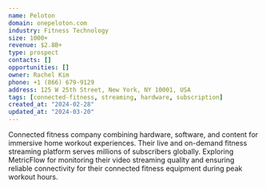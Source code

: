```yaml
---
name: Peloton
domain: onepeloton.com
industry: Fitness Technology
size: 1000+
revenue: $2.8B+
type: prospect
contacts: []
opportunities: []
owner: Rachel Kim
phone: +1 (866) 679-9129
address: 125 W 25th Street, New York, NY 10001, USA
tags: [connected-fitness, streaming, hardware, subscription]
created_at: "2024-02-28"
updated_at: "2024-03-20"
---
```


Connected fitness company combining hardware, software, and content for immersive home workout experiences. Their live and on-demand fitness streaming platform serves millions of subscribers globally. Exploring MetricFlow for monitoring their video streaming quality and ensuring reliable connectivity for their connected fitness equipment during peak workout hours.